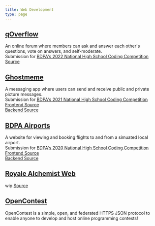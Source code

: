 ```yaml
---
title: Web Development
type: page
---
```

## [qOverflow](https://spicecat.github.io/qQverflow/)

An online forum where members can ask and answer each other's questions, vote on answers, and self-moderate.  
Submission for [BDPA's 2022 National High School Coding Competition](https://github.com/nhscc/problem-statements/tree/main/2022/qoverflow)  
[Source](https://github.com/spicecat/qOverflow)

## [Ghostmeme](https://spicecat.github.io/ghostmeme/)

A messaging app where users can send and receive public and private picture messages.  
Submission for [BDPA's 2021 National High School Coding Competition](https://github.com/nhscc/problem-statements/tree/main/2021/ghostmeme)  
[Frontend Source](https://github.com/spicecat/ghostmeme)  
[Backend Source](https://github.com/spicecat/ghostmemebackend)

## [BDPA Airports](https://spicecat.github.io/airports/)

A website for viewing and booking flights to and from a simuated local airport.  
Submission for [BDPA's 2020 National High School Coding Competition](https://github.com/nhscc/problem-statements/tree/main/2020/airports)  
[Frontend Source](https://github.com/spicecat/ghostmeme)  
[Backend Source](https://github.com/spicecat/ghostmemebackend)

## [Royale Alchemist Web](https://github.com/spicecat/http-discord-bridge)

wip
[Source](https://github.com/spicecat/http-discord-bridge)

## [OpenContest](https://github.com/LadueCS/OpenContest)

OpenContest is a simple, open, and federated HTTPS JSON protocol to enable anyone to develop and host online programming contests!

